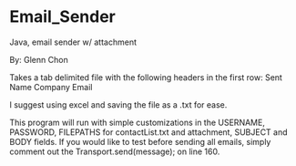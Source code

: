 # Email_Sender
Java, email sender w/ attachment

By: Glenn Chon

Takes a tab delimited file with the following headers in the first row:
Sent	Name	Company	Email

I suggest using excel and saving the file as a .txt for ease.

This program will run with simple customizations in the USERNAME, PASSWORD, FILEPATHS for contactList.txt and attachment, SUBJECT and BODY fields.
If you would like to test before sending all emails, simply comment out the Transport.send(message); on line 160.

